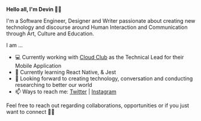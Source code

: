 <strong>Hello all, I'm Devin 👋🏾 </strong> 

I'm a Software Engineer, Designer and Writer passionate about creating new technology and discourse around Human Interaction and Communication through Art, Culture and Education. 

I am ...
- 💻  Currently working with <a href="www.mycloudclub.org">Cloud Club</a> as the Technical Lead for their Mobile Application
- 🌱  Currently learning React Native, & Jest
- 🌳 Looking forward to creating technology, conversation and conducting researching to better our world 
- 📫  Ways to reach me: <a href="www.twitter.com/devxnwxlson">Twitter</a> | <a href="www.instagram.com/devxnwxlson">Instagram</a>

Feel free to reach out regarding collaborations, opportunities or if you just want to connect ✌🏾
